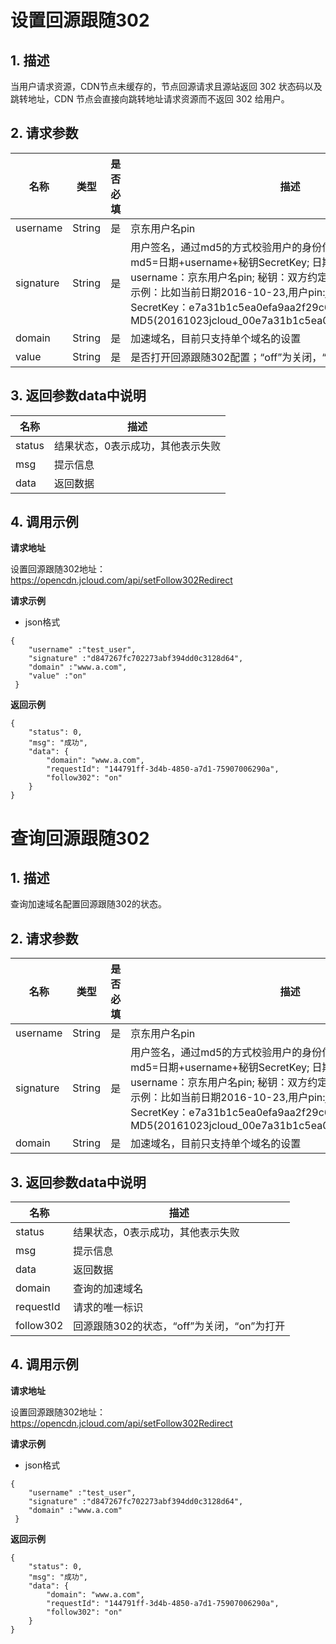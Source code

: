 # **设置回源跟随302**

## **1. 描述**

当用户请求资源，CDN节点未缓存的，节点回源请求且源站返回 302 状态码以及跳转地址，CDN 节点会直接向跳转地址请求资源而不返回 302 给用户。

## **2. 请求参数**

| **名称**   | **类型** | **是否必填** | **描述**                                                     |
| ---------- | -------- | ------------ | ------------------------------------------------------------ |
| username   | String   | 是           | 京东用户名pin                                                |
| signature  | String   | 是           | 用户签名，通过md5的方式校验用户的身份信息，保障信息安全。</br>md5=日期+username+秘钥SecretKey; 日期：格式为 yyyymmdd; username：京东用户名pin; 秘钥：双方约定; </br>示例：比如当前日期2016-10-23,用户pin:jcloud_00,用户秘钥SecretKey：e7a31b1c5ea0efa9aa2f29c6559f7d61,那签名为MD5(20161023jcloud_00e7a31b1c5ea0efa9aa2f29c6559f7d61)  |
| domain     | String   | 是           | 加速域名，目前只支持单个域名的设置|
| value  | String   | 是           |是否打开回源跟随302配置；“off”为关闭，“on”为打开  |


## **3. 返回参数data中说明**

| **名称** | **描述**                                                   |
| -------- | ---------------------------------------------------------- |
| status   | 结果状态，0表示成功，其他表示失败                          |
| msg      | 提示信息                                                   |
| data     | 返回数据                                                   |


## **4. 调用示例**

 **请求地址**

设置回源跟随302地址：https://opencdn.jcloud.com/api/setFollow302Redirect

 **请求示例**

* json格式

```
{
    "username" :"test_user",
    "signature" :"d847267fc702273abf394dd0c3128d64",
    "domain" :"www.a.com",
    "value" :"on"
 }
```

**返回示例**

```
{
    "status": 0,
    "msg": "成功",
    "data": {
        "domain": "www.a.com",
        "requestId": "144791ff-3d4b-4850-a7d1-75907006290a",
        "follow302": "on"
    }
}

```



# **查询回源跟随302**

## **1. 描述**

查询加速域名配置回源跟随302的状态。

## **2. 请求参数**

| **名称**   | **类型** | **是否必填** | **描述**                                                     |
| ---------- | -------- | ------------ | ------------------------------------------------------------ |
| username   | String   | 是           | 京东用户名pin                                                |
| signature  | String   | 是           | 用户签名，通过md5的方式校验用户的身份信息，保障信息安全。</br>md5=日期+username+秘钥SecretKey; 日期：格式为 yyyymmdd; username：京东用户名pin; 秘钥：双方约定; </br>示例：比如当前日期2016-10-23,用户pin:jcloud_00,用户秘钥SecretKey：e7a31b1c5ea0efa9aa2f29c6559f7d61,那签名为MD5(20161023jcloud_00e7a31b1c5ea0efa9aa2f29c6559f7d61)  |
| domain     | String   | 是           | 加速域名，目前只支持单个域名的设置|


## **3. 返回参数data中说明**

| **名称** | **描述**                                                   |
| -------- | ---------------------------------------------------------- |
| status   | 结果状态，0表示成功，其他表示失败                          |
| msg      | 提示信息                                                   |
| data     | 返回数据                                                   |
| domain   | 查询的加速域名                         |
| requestId | 请求的唯一标识                                                   |
| follow302  | 回源跟随302的状态，“off”为关闭，“on”为打开        |

## **4. 调用示例**

 **请求地址**

设置回源跟随302地址：https://opencdn.jcloud.com/api/setFollow302Redirect

 **请求示例**

* json格式

```
{
    "username" :"test_user",
    "signature" :"d847267fc702273abf394dd0c3128d64",
    "domain" :"www.a.com"
 }
```

**返回示例**

```
{
    "status": 0,
    "msg": "成功",
    "data": {
        "domain": "www.a.com",
        "requestId": "144791ff-3d4b-4850-a7d1-75907006290a",
        "follow302": "on"
    }
}

```
